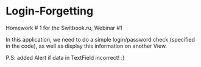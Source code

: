 # Login-Forgetting
Homework # 1 for the Switbook.ru, Webinar #1

In this application, we need to do a simple login/password check (specified in the code), as well as display this information on another View.

P.S: added Alert if data in TextField incorrect! :)


